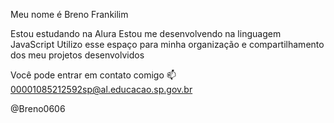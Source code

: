 Meu nome é Breno Frankilim

Estou estudando na Alura
Estou me desenvolvendo na linguagem JavaScript
Utilizo esse espaço para minha organização e compartilhamento dos meu projetos desenvolvidos

Você pode entrar em contato comigo 📫
00001085212592sp@al.educacao.sp.gov.br

@Breno0606
